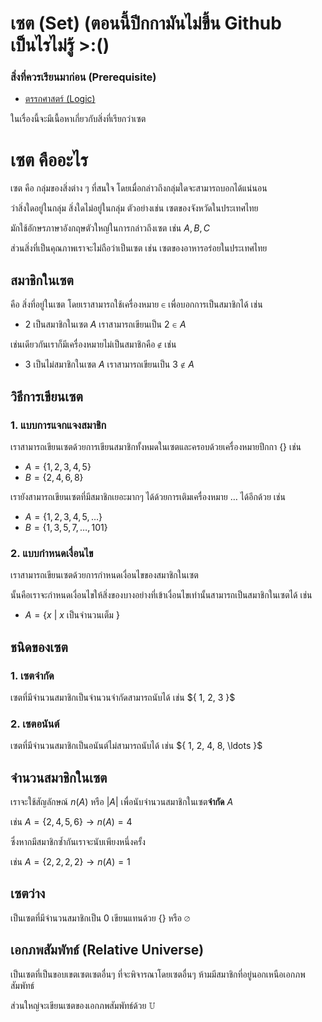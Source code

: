 # เซต (Set) (ตอนนี้ปีกกามันไม่ขึ้น Github เป็นไรไม่รู้ >:()
### สิ่งที่ควรเรียนมาก่อน (Prerequisite)
- [ตรรกศาสตร์ (Logic)](Logic.md)  

ในเรื่องนี้จะมีเนื้อหาเกี่ยวกับสิ่งที่เรียกว่าเซต
<!--
# แผนผังแสดงความสัมพันธ์ของจำนวนชนิดต่างๆ
<img alt="realnumberchart" src="asset\realnumberchart.jpg">
-->

# เซต คืออะไร
เซต คือ กลุ่มของสิ่งต่าง ๆ ที่สนใจ โดยเมื่อกล่าวถึงกลุ่มใดจะสามารถบอกได้แน่นอน 

ว่าสิ่งใดอยู่ในกลุ่ม สิ่งใดไม่อยู่ในกลุ่ม ตัวอย่างเช่น เซตของจังหวัดในประเทศไทย

มักใช้อักษรภาษาอังกฤษตัวใหญ่ในการกล่าวถึงเซต เช่น $A, B, C$

ส่วนสิ่งที่เป็นคุณภาพเราจะไม่ถือว่าเป็นเซต เช่น เซตของอาหารอร่อยในประเทศไทย

## สมาชิกในเซต

คือ สิ่งที่อยู่ในเซต โดยเราสามารถใช้เครื่องหมาย $\in$ เพื่อบอกการเป็นสมาชิกได้ เช่น

- $2$ เป็นสมาชิกในเซต $A$ เราสามารถเขียนเป็น $2 \in A$

เช่นเดียวกันเราก็มีเครื่องหมายไม่เป็นสมาชิกคือ $\notin$ เช่น

- $3$ เป็นไม่สมาชิกในเซต $A$ เราสามารถเขียนเป็น $3 \notin A$

## วิธีการเขียนเซต

### 1. แบบการแจกแจงสมาชิก

เราสามารถเขียนเซตด้วยการเขียนสมาชิกทั้งหมดในเซตและครอบด้วยเครื่องหมายปีกกา $\text{\{\}}$ เช่น

- $A = \{1, 2, 3, 4, 5\}$
- $B = \{2, 4, 6, 8\}$

เรายังสามารถเขียนเซตที่มีสมาชิกเยอะมากๆ ได้ด้วยการเติมเครื่องหมาย $\ldots$ ได้อีกด้วย เช่น

- $A = \{1, 2, 3, 4, 5, \ldots\}$
- $B = \{1, 3, 5, 7, \ldots, 101\}$

### 2. แบบกำหนดเงื่อนไข

เราสามารถเขียนเซตด้วยการกำหนดเงื่อนไขของสมาชิกในเซต 

นั้นคือเราจะกำหนดเงื่อนไขให้สิ่งของบางอย่างที่เข้าเงื่อนไขเท่านั้นสามารถเป็นสมาชิกในเซตได้ เช่น

- $A = \{x\text{ | } x$ เป็นจำนวนเต็ม $\}$

## ชนิดของเซต

### 1. เซตจำกัด

เซตที่มีจำนวนสมาชิกเป็นจำนวนจำกัดสามารถนับได้ เช่น $\{ 1, 2, 3 }$

### 2. เซตอนันต์

เซตที่มีจำนวนสมาชิกเป็นอนันต์ไม่สามารถนับได้ เช่น $\{ 1, 2, 4, 8, \ldots }$

## จำนวนสมาชิกในเซต

เราจะใช้สัญลักษณ์ $n(A)$ หรือ $|A|$ เพื่อนับจำนวนสมาชิกในเซต**จำกัด** $A$

เช่น $A = \{ 2, 4, 5, 6 \} \rightarrow n(A) = 4$ 

ซึ่งหากมีสมาชิกซ้ำกันเราจะนับเพียงหนึ่งครั้ง

เช่น $A = \{ 2, 2, 2, 2 \} \rightarrow n(A) = 1$ 

## เซตว่าง

เป็นเซตที่มีจำนวนสมาชิกเป็น $0$ เขียนแทนด้วย $\{\}$ หรือ $\varnothing$

## เอกภพสัมพัทธ์ (Relative Universe)

เป็นเซตที่เป็นขอบเขตเซตเซตอื่นๆ ที่จะพิจารณาโดยเซตอื่นๆ ห้ามมีสมาชิกที่อยู่นอกเหนือเอกภพสัมพัทธ์ 

ส่วนใหญ่จะเขียนเซตของเอกภพสัมพัทธ์ด้วย $\mathbb{U}$
